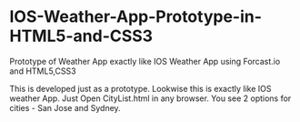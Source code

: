 # IOS-Weather-App-Prototype-in-HTML5-and-CSS3
Prototype of Weather App exactly like IOS Weather App using Forcast.io and HTML5,CSS3

This is developed just as a prototype. Lookwise this is exactly like IOS weather App.
Just Open CityList.html in any browser. You see 2 options for cities - San Jose and Sydney.
